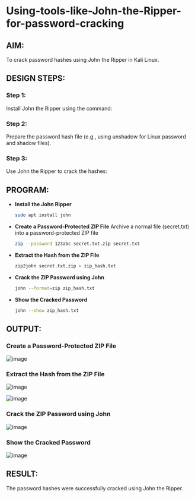 # Using-tools-like-John-the-Ripper-for-password-cracking
## AIM:
To crack password hashes using John the Ripper in Kali Linux.

## DESIGN STEPS:
### Step 1:
Install John the Ripper using the command:

### Step 2:
Prepare the password hash file (e.g., using unshadow for Linux password and shadow files).

### Step 3:
Use John the Ripper to crack the hashes:

## PROGRAM:

- **Install the John Ripper**
  ```bash
  sudo apt install john
  ```
- **Create a Password-Protected ZIP File**
   Archive a normal file (secret.txt) into a password-protected ZIP file
   ```bash
   zip --password 123abc secret.txt.zip secret.txt
   ```
 - **Extract the Hash from the ZIP File**
   ```bash
   zip2john secret.txt.zip > zip_hash.txt
   ```
- **Crack the ZIP Password using John**
  ```bash
  john --format=zip zip_hash.txt
  ```
- **Show the Cracked Password**
  ```bash
  john --show zip_hash.txt
  ```

## OUTPUT:
### Create a Password-Protected ZIP File
![image](https://github.com/user-attachments/assets/92fc7fa4-3e0b-440b-9b35-d0fc061fc83d)


### Extract the Hash from the ZIP File
![image](https://github.com/user-attachments/assets/5679584f-760e-46d3-b497-1922fd67a4ff)


![image](https://github.com/user-attachments/assets/ecd5e14a-6d96-47bd-9c84-e721b811680c)


### Crack the ZIP Password using John
![image](https://github.com/user-attachments/assets/f7b5d503-b6e3-46b5-b901-28ace33ed831)


### Show the Cracked Password
![image](https://github.com/user-attachments/assets/b56c611a-5884-4397-821e-d4e2bb420252)


## RESULT:
The password hashes were successfully cracked using John the Ripper.

